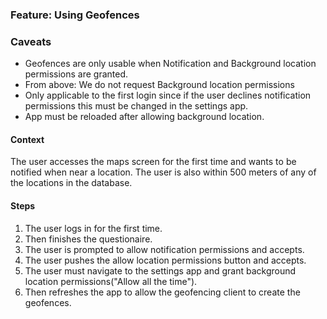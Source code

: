 ### Feature: Using Geofences

### Caveats

- Geofences are only usable when Notification and Background location permissions are granted.
- From above: We do not request Background location permissions
- Only applicable to the first login since if the user declines notification permissions this must be changed in the settings app.
- App must be reloaded after allowing background location.

#### Context

The user accesses the maps screen for the first time and wants to be notified when near a location.
The user is also within 500 meters of any of the locations in the database.

#### Steps

1. The user logs in for the first time.
2. Then finishes the questionaire.
3. The user is prompted to allow notification permissions and accepts.
4. The user pushes the allow location permissions button and accepts.
5. The user must navigate to the settings app and grant background location permissions("Allow all the time").
6. Then refreshes the app to allow the geofencing client to create the geofences.
